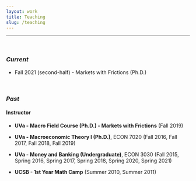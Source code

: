 ```yaml
---
layout: work
title: Teaching
slug: /teaching
---
```


---

<br />

### ***Current***
-  Fall 2021 (second-half) - Markets with Frictions (Ph.D.)



<br />

### ***Past***
#### Instructor
- **UVa - Macro Field Course (Ph.D.) - Markets with Frictions** (Fall 2019)

- **UVa - Macroeconomic Theory I (Ph.D.)**, ECON 7020 (Fall 2016, Fall 2017, Fall 2018, Fall 2019)

- **UVa - Money and Banking (Undergraduate)**, ECON 3030 (Fall 2015, Spring 2016, Spring 2017, Spring 2018, Spring 2020, Spring 2021)

- **UCSB - 1st Year Math Camp** (Summer 2010, Summer 2011)

<br />
